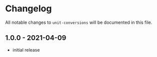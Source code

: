 # Changelog

All notable changes to `unit-conversions` will be documented in this file.

## 1.0.0 - 2021-04-09

- initial release
